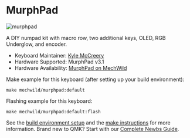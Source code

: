 # MurphPad

![murphpad](https://i.imgur.com/UmlpQ9ph.jpg)

A DIY numpad kit with macro row, two additional keys, OLED, RGB Underglow, and encoder.

* Keyboard Maintainer: [Kyle McCreery](https://github.com/kylemccreery)
* Hardware Supported: MurphPad v3.1
* Hardware Availability: [MurphPad on MechWild](https://mechwild.com/product/murphpad/)

Make example for this keyboard (after setting up your build environment):

    make mechwild/murphpad:default

Flashing example for this keyboard:

    make mechwild/murphpad:default:flash

See the [build environment setup](https://docs.qmk.fm/#/getting_started_build_tools) and the [make instructions](https://docs.qmk.fm/#/getting_started_make_guide) for more information. Brand new to QMK? Start with our [Complete Newbs Guide](https://docs.qmk.fm/#/newbs).
